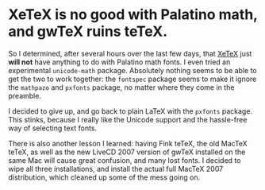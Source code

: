 XeTeX is no good with Palatino math, and gwTeX ruins teTeX.
===========================================================
So I determined, after several hours over the last few days, that <a href="http://scripts.sil.org/XeTeX">XeTeX</a> just <strong>will not</strong> have anything to do with Palatino math fonts.  I even tried an experimental <code>unicode-math</code> package.  Absolutely nothing seems to be able to get the two to work together: the <code>fontspec</code> package seems to make it ignore the <code>mathpazo</code> and <code>pxfonts</code> package, no matter where they come in the preamble.

I decided to give up, and go back to plain LaTeX with the <code>pxfonts</code> package.  This stinks, because I really like the Unicode support and the hassle-free way of selecting text fonts.

There is also another lesson I learned: having Fink teTeX, the old MacTeX teTeX, as well as the new LiveCD 2007 version of gwTeX installed on the same Mac will cause great confusion, and many lost fonts.  I decided to wipe all three installations, and install the actual full MacTeX 2007 distribution, which cleaned up some of the mess going on.